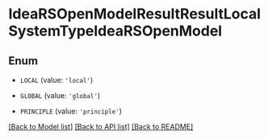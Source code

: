 # IdeaRSOpenModelResultResultLocalSystemTypeIdeaRSOpenModel


## Enum

* `LOCAL` (value: `'local'`)

* `GLOBAL` (value: `'global'`)

* `PRINCIPLE` (value: `'principle'`)

[[Back to Model list]](../README.md#documentation-for-models) [[Back to API list]](../README.md#documentation-for-api-endpoints) [[Back to README]](../README.md)


